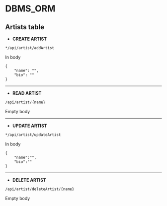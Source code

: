 # DBMS_ORM

## Artists table
- **CREATE ARTIST**
```
*/api/artist/addArtist
```
In body
```
{
	"name": "",
	"bio": ""
}
```

---
- **READ ARTIST**
```
/api/artist/{name}
```
Empty body

---
- **UPDATE ARTIST**
```
*/api/artist/updateArtist
```
In body
```
{
	"name":"",
	"bio":""
}
```
---
- **DELETE ARTIST**
```
/api/artist/deleteArtist/{name}
```
Empty body
